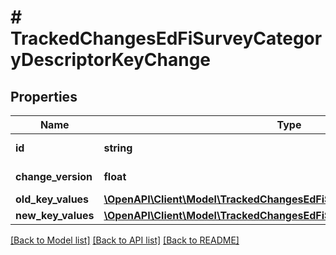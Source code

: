 # # TrackedChangesEdFiSurveyCategoryDescriptorKeyChange

## Properties

Name | Type | Description | Notes
------------ | ------------- | ------------- | -------------
**id** | **string** | Resource identifier | [optional]
**change_version** | **float** | Change version | [optional]
**old_key_values** | [**\OpenAPI\Client\Model\TrackedChangesEdFiSurveyCategoryDescriptorKey**](TrackedChangesEdFiSurveyCategoryDescriptorKey.md) |  | [optional]
**new_key_values** | [**\OpenAPI\Client\Model\TrackedChangesEdFiSurveyCategoryDescriptorKey**](TrackedChangesEdFiSurveyCategoryDescriptorKey.md) |  | [optional]

[[Back to Model list]](../../README.md#models) [[Back to API list]](../../README.md#endpoints) [[Back to README]](../../README.md)
